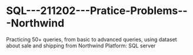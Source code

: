 # SQL---211202---Pratice-Problems---Northwind

Practicing 50+ queries, from basic to advanced queries, using dataset about sale and shipping from Northwind
Platform: SQL server
